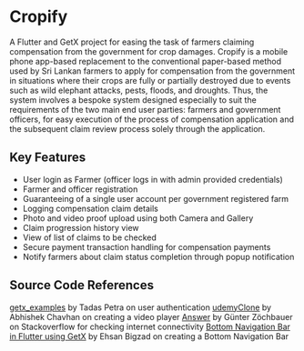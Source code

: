 # Cropify

A Flutter and GetX project for easing the task of farmers claiming compensation from the government for crop damages. Cropify is a mobile phone app-based replacement to the conventional paper-based method used by Sri Lankan farmers to apply for compensation from the government in situations where their crops are fully or partially destroyed due to events such as wild elephant attacks, pests, floods, and droughts. Thus, the system involves a bespoke system designed especially to suit the requirements of the two main end user parties: farmers and government officers, for easy execution of the process of compensation application and the subsequent claim review process solely through the application.

## Key Features
- User login as Farmer (officer logs in with admin provided credentials)
- Farmer and officer registration
- Guaranteeing of a single user account per government registered farm
- Logging compensation claim details
- Photo and video proof upload using both Camera and Gallery
- Claim progression history view
- View of list of claims to be checked
- Secure payment transaction handling for compensation payments
- Notify farmers about claim status completion through popup notification

## Source Code References

[getx_examples](https://github.com/tadaspetra/getx_examples/tree/master/todo_app) by Tadas Petra on user authentication
[udemyClone](https://github.com/abhishh1/udemyClone/blob/BetaTest/lib/Services/Videosettings.dart) by Abhishek Chavhan on creating a video player
[Answer](https://stackoverflow.com/questions/49648022/check-whether-there-is-an-internet-connection-available-on-flutter-app) by Günter Zöchbauer on Stackoverflow for checking internet connectivity 
[Bottom Navigation Bar in Flutter using GetX](https://medium.com/teamartisans/bottom-navigation-bar-in-flutter-using-getx-a59f274b616c) by Ehsan Bigzad on creating a Bottom Navigation Bar

